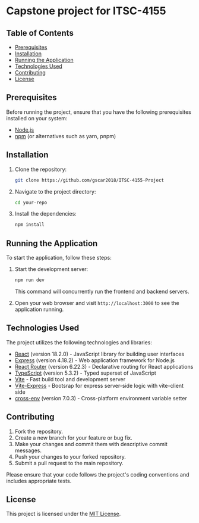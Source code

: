 # Capstone project for ITSC-4155
## Table of Contents

- [Prerequisites](#prerequisites)
- [Installation](#installation)
- [Running the Application](#running-the-application)
- [Technologies Used](#technologies-used)
- [Contributing](#contributing)
- [License](#license)

## Prerequisites

Before running the project, ensure that you have the following prerequisites installed on your system:

- [Node.js](https://nodejs.org/) 
- [npm](https://www.npmjs.com/) (or alternatives such as yarn, pnpm)

## Installation

1. Clone the repository:

   ```bash
   git clone https://github.com/gscar2018/ITSC-4155-Project
   ```

2. Navigate to the project directory:

   ```bash
   cd your-repo
   ```

3. Install the dependencies:

   ```bash
   npm install
   ```

## Running the Application

To start the application, follow these steps:

1. Start the development server:

   ```bash
   npm run dev
   ```

   This command will concurrently run the frontend and backend servers.

2. Open your web browser and visit `http://localhost:3000` to see the application running.

## Technologies Used

The project utilizes the following technologies and libraries:

- [React](https://reactjs.org/) (version 18.2.0) - JavaScript library for building user interfaces
- [Express](https://expressjs.com/) (version 4.18.2) - Web application framework for Node.js
- [React Router](https://reactrouter.com/) (version 6.22.3) - Declarative routing for React applications
- [TypeScript](https://www.typescriptlang.org/) (version 5.3.2) - Typed superset of JavaScript
- [Vite](https://vitejs.dev/) - Fast build tool and development server
- [Vite-Express](https://github.com/szymmis/vite-express) - Bootsrap for express server-side logic with vite-client side
- [cross-env](https://github.com/kentcdodds/cross-env) (version 7.0.3) - Cross-platform environment variable setter

## Contributing

1. Fork the repository.
2. Create a new branch for your feature or bug fix.
3. Make your changes and commit them with descriptive commit messages.
4. Push your changes to your forked repository.
5. Submit a pull request to the main repository.

Please ensure that your code follows the project's coding conventions and includes appropriate tests.

## License

This project is licensed under the [MIT License](LICENSE).
